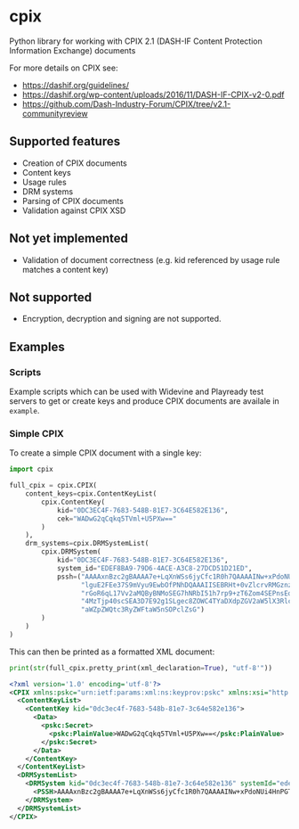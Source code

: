 # cpix
Python library for working with CPIX 2.1 (DASH-IF Content Protection Information Exchange) documents

For more details on CPIX see:

* https://dashif.org/guidelines/
* https://dashif.org/wp-content/uploads/2016/11/DASH-IF-CPIX-v2-0.pdf
* https://github.com/Dash-Industry-Forum/CPIX/tree/v2.1-communityreview

## Supported features

* Creation of CPIX documents
* Content keys
* Usage rules
* DRM systems
* Parsing of CPIX documents
* Validation against CPIX XSD

## Not yet implemented

* Validation of document correctness (e.g. kid referenced by usage rule matches a content key)

## Not supported

* Encryption, decryption and signing are not supported.

## Examples

### Scripts

Example scripts which can be used with Widevine and Playready test servers to
get or create keys and produce CPIX documents are availale in `example`.

### Simple CPIX

To create a simple CPIX document with a single key:

```python
import cpix

full_cpix = cpix.CPIX(
    content_keys=cpix.ContentKeyList(
        cpix.ContentKey(
            kid="0DC3EC4F-7683-548B-81E7-3C64E582E136",
            cek="WADwG2qCqkq5TVml+U5PXw=="
        )
    ),
    drm_systems=cpix.DRMSystemList(
        cpix.DRMSystem(
            kid="0DC3EC4F-7683-548B-81E7-3C64E582E136",
            system_id="EDEF8BA9-79D6-4ACE-A3C8-27DCD51D21ED",
            pssh=("AAAAxnBzc2gBAAAA7e+LqXnWSs6jyCfc1R0h7QAAAAINw+xPdoNUi4HnPGT"
                  "lguE2FEe37S9mVyu9EwbOfPNhDQAAAIISEBRHt+0vZlcrvRMGznzzYQ0SEF"
                  "rGoR6qL17Vv2aMQByBNMoSEG7hNRbI51h7rp9+zT6Zom4SEPnsEqYaJl1Hj"
                  "4MzTjp40scSEA3D7E92g1SLgec8ZOWC4TYaDXdpZGV2aW5lX3Rlc3QiEXVu"
                  "aWZpZWQtc3RyZWFtaW5nSOPclZsG")
        )
    )
)
```

This can then be printed as a formatted XML document:

```python
print(str(full_cpix.pretty_print(xml_declaration=True), "utf-8'"))
```

```xml
<?xml version='1.0' encoding='utf-8'?>
<CPIX xmlns:pskc="urn:ietf:params:xml:ns:keyprov:pskc" xmlns:xsi="http://www.w3.org/2001/XMLSchema-instance" xmlns="urn:dashif:org:cpix" xsi:schemaLocation="urn:dashif:org:cpix cpix.xsd">
  <ContentKeyList>
    <ContentKey kid="0dc3ec4f-7683-548b-81e7-3c64e582e136">
      <Data>
        <pskc:Secret>
          <pskc:PlainValue>WADwG2qCqkq5TVml+U5PXw==</pskc:PlainValue>
        </pskc:Secret>
      </Data>
    </ContentKey>
  </ContentKeyList>
  <DRMSystemList>
    <DRMSystem kid="0dc3ec4f-7683-548b-81e7-3c64e582e136" systemId="edef8ba9-79d6-4ace-a3c8-27dcd51d21ed">
      <PSSH>AAAAxnBzc2gBAAAA7e+LqXnWSs6jyCfc1R0h7QAAAAINw+xPdoNUi4HnPGTlguE2FEe37S9mVyu9EwbOfPNhDQAAAIISEBRHt+0vZlcrvRMGznzzYQ0SEFrGoR6qL17Vv2aMQByBNMoSEG7hNRbI51h7rp9+zT6Zom4SEPnsEqYaJl1Hj4MzTjp40scSEA3D7E92g1SLgec8ZOWC4TYaDXdpZGV2aW5lX3Rlc3QiEXVuaWZpZWQtc3RyZWFtaW5nSOPclZsG</PSSH>
    </DRMSystem>
  </DRMSystemList>
</CPIX>
```
